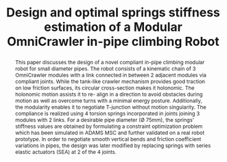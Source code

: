 ---
layout: project-page-new
title: "Design and optimal springs stiffness estimation of a Modular OmniCrawler in-pipe climbing Robot"
authors:
  - name: Akash Singh*
    sup: 1
  - name: Enna Sachdeva*
    sup: 1
  - name: Abhishek Sarkar
    sup: 1
  - name: K. Madhava Krishna
    sup: 1
affiliations:
  - name: IIIT Hyderabad, India
    link: https://robotics.iiit.ac.in
    sup: 1
permalink: /publications/2017/Singh_Design-and-Optimal-Springs/
abstract: "This paper discusses the design of a novel compliant in-pipe climbing modular robot for small diameter pipes. The robot consists of a kinematic chain of 3 OmniCrawler modules with a link connected in between 2 adjacent modules via compliant joints. While the tank-like crawler mechanism provides good traction on low friction surfaces, its circular cross-section makes it holonomic. The holonomic motion assists it to re- align in a direction to avoid obstacles during motion as well as overcome turns with a minimal energy posture. Additionally, the modularity enables it to negotiate T-junction without motion singularity. The compliance is realized using 4 torsion springs incorporated in joints joining 3 modules with 2 links. For a desirable pipe diameter (Ø 75mm), the springs’ stiffness values are obtained by formulating a constraint optimization problem which has been simulated in ADAMS MSC and further validated on a real robot prototype. In order to negotiate smooth vertical bends and friction coefficient variations in pipes, the design was later modified by replacing springs with series elastic actuators (SEA) at 2 of the 4 joints."
paper: https://robotics.iiit.ac.in/uploads/Main/Publications/resources/Akash_et_al_robio17/robio.pdf
# iframe: https://www.youtube.com/embed/jhjskX4FQwA

---